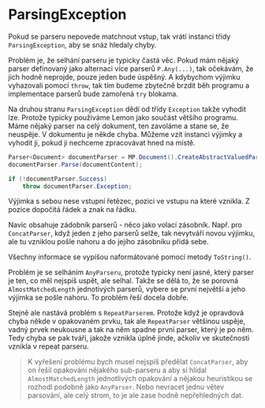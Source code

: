 ParsingException
================

Pokud se parseru nepovede matchnout vstup, tak vrátí instanci třídy `ParsingException`,
aby se snáz hledaly chyby.

Problém je, že selhání parseru je typicky častá věc. Pokud mám nějaký parser definovaný jako
alternaci více parserů `P.Any(...)`, tak očekávám, že jich hodně neprojde, pouze jeden
bude úspěšný. A kdybychom výjimku vyhazovali pomocí `throw`, tak tím budeme zbytečně brzdit běh
programu a implementace parserů bude zamořená `try` blokama.

Na druhou stranu `ParsingException` dědí od třídy `Exception` takže vyhodit lze. Protože typicky
používáme Lemon jako součást většího programu. Máme nějaký parser na celý dokument, ten zavoláme
a stane se, že neuspěje. V dokumentu je někde chyba. Můžeme vzít instanci výjimky a vyhodit ji,
pokud ji nechceme zpracovávat hned na místě.

```csharp
Parser<Document> documentParser = MP.Document().CreateAbstractValuedParser();
documentParser.Parse(documentContent);

if (!documentParser.Success)
    throw documentParser.Exception;
```

Výjimka s sebou nese vstupní řetězec, pozici ve vstupu na které vznikla. Z pozice dopočítá řádek a znak na řádku.

Navíc obsahuje zádobník parserů - něco jako volací zásobník. Např. pro `ConcatParser`, když jeden z jeho parserů selže,
tak nevytváří novou výjimku, ale tu vzniklou pošle nahoru a do jejího zásobníku přidá sebe.

Všechny informace se vypíšou naformátované pomocí metody `ToString()`.

Problém je se selháním `AnyParseru`, protože typicky není jasné, který parser je ten, co měl nejspíš uspět, ale selhal.
Takže se dělá to, že se porovná `AlmostMatchedLength` jednotivých parserů, vybere se první největší a jeho
výjimka se pošle nahoru. To problém řeší docela dobře.

Stejně ale nastává problém s `RepeatParserem`. Protože když je opravdová chyba někde v opakovaném prvku, tak ale
`RepeatParser` většinou uspěje, vadný prvek neukousne a tak na něm spadne první parser, který je po něm.
Tedy chyba se pak tváří, jakože vznikla úplně jinde, ačkoliv ve skutečnosti vznikla v repeat parseru.

> K vyřešení problému bych musel nejspíš předělat `ConcatParser`, aby on řešil opakování nějakého sub-parseru
a aby si hlídal `AlmostMatchedLength` jednotlivých opakování a nějakou heuristikou se rozhodl podobně
jako `AnyParser`. Nebo nevracet jednu větev parsování, ale celý strom, to je ale zase hodně nepřehledných dat.
